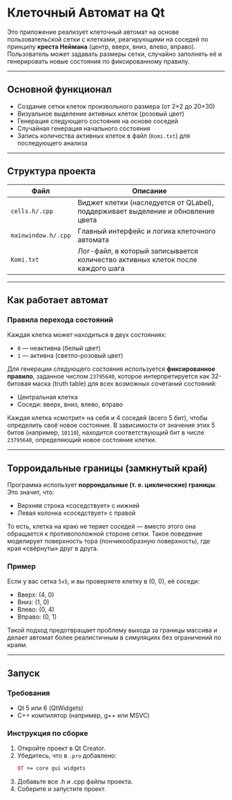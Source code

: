 #  Клеточный Автомат на Qt

Это приложение реализует клеточный автомат на основе пользовательской сетки с клетками, реагирующими на соседей по принципу **креста Неймана** (центр, вверх, вниз, влево, вправо). Пользователь может задавать размеры сетки, случайно заполнять её и генерировать новые состояния по фиксированному правилу.

---

##  Основной функционал

-  Создание сетки клеток произвольного размера (от 2×2 до 20×30)
-  Визуальное выделение активных клеток (розовый цвет)
-  Генерация следующего состояния на основе соседей
-  Случайная генерация начального состояния
-  Запись количества активных клеток в файл (`Komi.txt`) для последующего анализа

---

##  Структура проекта

| Файл               | Описание |
|--------------------|----------|
| `cells.h/.cpp`     | Виджет клетки (наследуется от QLabel), поддерживает выделение и обновление цвета |
| `mainwindow.h/.cpp`| Главный интерфейс и логика клеточного автомата |
| `Komi.txt`         | Лог-файл, в который записывается количество активных клеток после каждого шага |

---

##  Как работает автомат

### Правила перехода состояний

Каждая клетка может находиться в двух состояниях:
- `0` — неактивна (белый цвет)
- `1` — активна (светло-розовый цвет)

Для генерации следующего состояния используется **фиксированное правило**, заданное числом `23795640`, которое интерпретируется как 32-битовая маска (truth table) для всех возможных сочетаний состояний:
- Центральная клетка
- Соседи: вверх, вниз, влево, вправо

Каждая клетка «смотрит» на себя и 4 соседей (всего 5 бит), чтобы определить своё новое состояние. В зависимости от значения этих 5 битов (например, `10110`), находится соответствующий бит в числе `23795640`, определяющий новое состояние клетки.

---

##  Торроидальные границы (замкнутый край)

Программа использует **nорроидальные (т. е. циклические) границы**. Это значит, что:

- Верхняя строка «соседствует» с нижней
- Левая колонка «соседствует» с правой

То есть, клетка на краю не теряет соседей — вместо этого она обращается к противоположной стороне сетки. Такое поведение моделирует поверхность тора (пончикообразную поверхность), где края «свёрнуты» друг в друга.

### Пример

Если у вас сетка `5x5`, и вы проверяете клетку в (0, 0), её соседи:

- Вверх: (4, 0)
- Вниз: (1, 0)
- Влево: (0, 4)
- Вправо: (0, 1)

Такой подход предотвращает проблему выхода за границы массива и делает автомат более реалистичным в симуляциях без ограничений по краям.

---

##  Запуск

### Требования
- Qt 5 или 6 (QtWidgets)
- C++ компилятор (например, g++ или MSVC)

### Инструкция по сборке
1. Откройте проект в Qt Creator.
2. Убедитесь, что в `.pro` добавлено:
   ```pro
   QT += core gui widgets
3. Добавьте все .h и .cpp файлы проекта.
4. Соберите и запустите проект.


